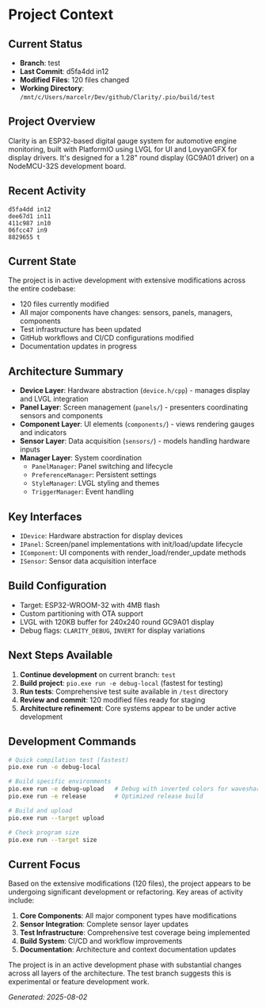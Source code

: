 # Project Context

## Current Status
- **Branch**: test
- **Last Commit**: d5fa4dd in12
- **Modified Files**: 120 files changed
- **Working Directory**: `/mnt/c/Users/marcelr/Dev/github/Clarity/.pio/build/test`

## Project Overview
Clarity is an ESP32-based digital gauge system for automotive engine monitoring, built with PlatformIO using LVGL for UI and LovyanGFX for display drivers. It's designed for a 1.28" round display (GC9A01 driver) on a NodeMCU-32S development board.

## Recent Activity
```
d5fa4dd in12
dee67d1 in11
411c987 in10
06fcc47 in9
8829655 t
```

## Current State
The project is in active development with extensive modifications across the entire codebase:
- 120 files currently modified
- All major components have changes: sensors, panels, managers, components
- Test infrastructure has been updated
- GitHub workflows and CI/CD configurations modified
- Documentation updates in progress

## Architecture Summary
- **Device Layer**: Hardware abstraction (`device.h/cpp`) - manages display and LVGL integration
- **Panel Layer**: Screen management (`panels/`) - presenters coordinating sensors and components
- **Component Layer**: UI elements (`components/`) - views rendering gauges and indicators
- **Sensor Layer**: Data acquisition (`sensors/`) - models handling hardware inputs
- **Manager Layer**: System coordination
  - `PanelManager`: Panel switching and lifecycle
  - `PreferenceManager`: Persistent settings
  - `StyleManager`: LVGL styling and themes
  - `TriggerManager`: Event handling

## Key Interfaces
- `IDevice`: Hardware abstraction for display devices
- `IPanel`: Screen/panel implementations with init/load/update lifecycle
- `IComponent`: UI components with render_load/render_update methods
- `ISensor`: Sensor data acquisition interface

## Build Configuration
- Target: ESP32-WROOM-32 with 4MB flash
- Custom partitioning with OTA support
- LVGL with 120KB buffer for 240x240 round GC9A01 display
- Debug flags: `CLARITY_DEBUG`, `INVERT` for display variations

## Next Steps Available
1. **Continue development** on current branch: `test`
2. **Build project**: `pio.exe run -e debug-local` (fastest for testing)
3. **Run tests**: Comprehensive test suite available in `/test` directory
4. **Review and commit**: 120 modified files ready for staging
5. **Architecture refinement**: Core systems appear to be under active development

## Development Commands
```bash
# Quick compilation test (fastest)
pio.exe run -e debug-local

# Build specific environments
pio.exe run -e debug-upload   # Debug with inverted colors for waveshare
pio.exe run -e release        # Optimized release build

# Build and upload
pio.exe run --target upload

# Check program size
pio.exe run --target size
```

## Current Focus
Based on the extensive modifications (120 files), the project appears to be undergoing significant development or refactoring. Key areas of activity include:

1. **Core Components**: All major component types have modifications
2. **Sensor Integration**: Complete sensor layer updates
3. **Test Infrastructure**: Comprehensive test coverage being implemented
4. **Build System**: CI/CD and workflow improvements
5. **Documentation**: Architecture and context documentation updates

The project is in an active development phase with substantial changes across all layers of the architecture. The test branch suggests this is experimental or feature development work.

*Generated: 2025-08-02*